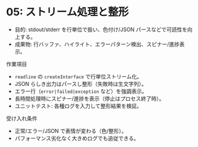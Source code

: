 # 05: ストリーム処理と整形

- 目的: stdout/stderr を行単位で扱い、色付け/JSON パースなどで可読性を向上する。
- 成果物: 行バッファ、ハイライト、エラーパターン検出、スピナー/進捗表示。

作業項目
- `readline` の `createInterface` で行単位ストリーム化。
- JSON らしき出力はパースし整形（失敗時は生文字列）。
- エラー行（`error|failed|exception` など）を強調表示。
- 長時間処理時にスピナー/進捗を表示（停止はプロセス終了時）。
- ユニットテスト: 各種ログを入力して整形結果を検証。

受け入れ条件
- 正常/エラー/JSON で表情が変わる（色/整形）。
- パフォーマンス劣化なく大きめログでも追従できる。
